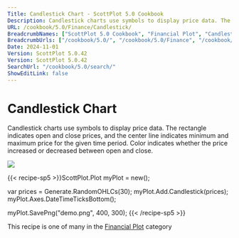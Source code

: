 ```yaml
---
Title: Candlestick Chart - ScottPlot 5.0 Cookbook
Description: Candlestick charts use symbols to display price data. The rectangle indicates open and close prices, and the center line indicates minimum and maximum price for the given time period. Color indicates whether the price increased or decreased between open and close.
URL: /cookbook/5.0/Finance/Candlestick/
BreadcrumbNames: ["ScottPlot 5.0 Cookbook", "Financial Plot", "Candlestick Chart"]
BreadcrumbUrls: ["/cookbook/5.0/", "/cookbook/5.0/Finance", "/cookbook/5.0/Finance/Candlestick"]
Date: 2024-11-01
Version: ScottPlot 5.0.42
Version: ScottPlot 5.0.42
SearchUrl: "/cookbook/5.0/search/"
ShowEditLink: false
---
```



<div class='d-flex align-items-center mt-5'>
<h1 class='me-2 text-dark my-0 border-0'>Candlestick Chart</h1>
</div>

Candlestick charts use symbols to display price data. The rectangle indicates open and close prices, and the center line indicates minimum and maximum price for the given time period. Color indicates whether the price increased or decreased between open and close.

[![](/cookbook/5.0/images/Candlestick.png?241101192719)](/cookbook/5.0/images/Candlestick.png?241101192719)

{{< recipe-sp5 >}}ScottPlot.Plot myPlot = new();

var prices = Generate.RandomOHLCs(30);
myPlot.Add.Candlestick(prices);
myPlot.Axes.DateTimeTicksBottom();

myPlot.SavePng("demo.png", 400, 300);
{{< /recipe-sp5 >}}

<div class='my-5 text-center'>This recipe is one of many in the <a href='/cookbook/5.0/Finance'>Financial Plot</a> category</div>


